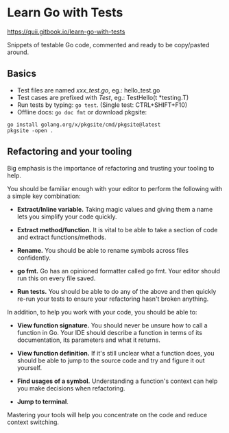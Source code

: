 # Learn Go with Tests

https://quii.gitbook.io/learn-go-with-tests

Snippets of testable Go code, commented and
ready to be copy/pasted around.

## Basics
* Test files are named _xxx_test.go_, eg.: hello_test.go
* Test cases are prefixed with _Test_, eg.: TestHello(t *testing.T) 
* Run tests by typing: `go test`. (Single test: CTRL+SHIFT+F10)
* Offline docs: `go doc fmt` or download pkgsite:
```
go install golang.org/x/pkgsite/cmd/pkgsite@latest
pkgsite -open .
```

## Refactoring and your tooling

Big emphasis is the importance of refactoring and
trusting your tooling to help.

You should be familiar enough with your editor to
perform the following with a simple key combination:
* **Extract/Inline variable.** Taking magic values and 
giving them a name lets you simplify your code quickly.

* **Extract method/function.** It is vital to be able 
to take a section of code and extract functions/methods.

* **Rename.** You should be able to rename symbols 
across files confidently.

* **go fmt.** Go has an opinioned formatter called go fmt.
Your editor should run this on every file saved.

* **Run tests.** You should be able to do any of the above
and then quickly re-run your tests to ensure your
refactoring hasn't broken anything.

In addition, to help you work with your code, you should be able to:

* **View function signature.** You should never be unsure how to 
call a function in Go. Your IDE should describe a function in
terms of its documentation, its parameters and what it returns.

* **View function definition.** If it's still unclear what a
function does, you should be able to jump to the source code and
try and figure it out yourself.

* **Find usages of a symbol.** Understanding a function's
context can help you make decisions when refactoring.

* **Jump to terminal**.

Mastering your tools will help you concentrate on the code and reduce context switching.
